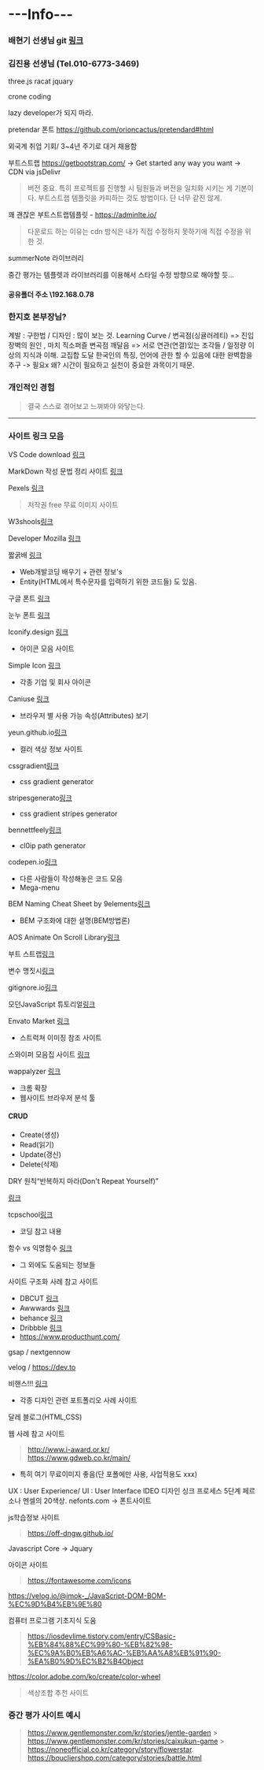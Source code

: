 # **---Info---**

### 배현기 선생님 git [링크](https://github.com/baehyunki/dw_data2/tree/master)

### 김진용 선생님 (Tel.010-6773-3469)

three.js racat jquary

crone coding

lazy developer가 되지 마라.

pretendar 폰트
https://github.com/orioncactus/pretendard#html

외국계 취업 기회/ 3~4년 주기로 대거 채용함

부트스트랩 https://getbootstrap.com/ -> Get started any way you want -> CDN via jsDelivr

> 버전 중요. 특히 프로젝트를 진행할 시 팀원들과 버전을 일치화 시키는 게 기본이다.
> 부트스트랩 템플릿을 카피하는 것도 방법이다. 단 너무 같진 않게.

꽤 괜찮은 부트스트랩템플릿 - https://adminlte.io/

> 다운로드 하는 이유는 cdn 방식은 내가 직접 수정하지 못하기에 직접 수정을 위한 것.

summerNote 라이브러리

중간 평가는 템플렛과 라이브러리를 이용해서 스타일 수정 방향으로 해야할 듯...

#### 공유폴더 주소 \\192.168.0.78

### 한지호 본부장님?

계발 : 구한법 / 디자인 : 많이 보는 것.
Learning Curve / 변곡점(싱귤러레티) => 진입장벽의 원인 , 마치 직소퍼즐
변곡점 깨달음 => 서로 연관(연결)있는 조각들 / 일정량 이상의 지식과 이해. 교집합 도달
한국인의 특징, 언어에 관한 할 수 있음에 대한 완벽함을 추구 -> 필요x 왜? 시간이 필요하고 실천이 중요한 과목이기 때문.

### 개인적인 경험

> 결국 스스로 겪어보고 느껴봐야 와닿는다.

---

### 사이트 링크 모음

VS Code download [링크](https://code.visualstudio.com/download)

MarkDown 작성 문법 정리 사이트 [링크](https://inpa.tistory.com/entry/MarkDown-%F0%9F%93%9A-%EB%A7%88%ED%81%AC%EB%8B%A4%EC%9A%B4-%EB%AC%B8%EB%B2%95-%F0%9F%92%AF-%EC%A0%95%EB%A6%AC#%EB%A7%88%ED%81%AC%EB%8B%A4%EC%9A%B4_markdown_%EC%9D%B4%EB%9E%80)

Pexels [링크](https://www.pexels.com/ko-kr/)

> 저작권 free 무료 이미지 사이트

W3shools[링크](https://www.w3schools.com/)

Developer Mozilla [링크](https://developer.mozilla.org/ko/)

짧굵배 [링크](https://dinfree.com/)

- Web개발코딩 배우기 + 관련 정보's
- Entity(HTML에서 특수문자를 입력하기 위한 코드들) 도 있음.

구글 폰트 [링크](https://fonts.google.com/)

눈누 폰트 [링크](https://noonnu.cc/)

Iconify.design [링크](https://iconify.design/)

- 아이콘 모음 사이트

Simple Icon [링크](https://simpleicons.org/)

- 각종 기업 및 회사 아이콘

Caniuse [링크](https://caniuse.com/)

- 브라우저 별 사용 가능 속성(Attributes) 보기

yeun.github.io[링크](https://yeun.github.io/open-color/)

- 컬러 색상 정보 사이트

cssgradient[링크](https://cssgradient.io/)

- css gradient generator

stripesgenerato[링크](https://stripesgenerator.com/)

- css gradient stripes generator

bennettfeely[링크](https://bennettfeely.com/clippy/)

- cl0ip path generator

codepen.io[링크](codepen.io)

- 다른 사람들이 작성해놓은 코드 모음
- Mega-menu

BEM Naming Cheat Sheet by 9elements[링크](https://-bem-cheat-sheet.9elements.com/)

- BEM 구조화에 대한 설명(BEM방법론)

AOS Animate On Scroll Library[링크](https://michalsnik.github.io/aos/)

부트 스트랩[링크](https://michalsnik.github.io/aos/)

변수 명짓시[링크](https://www.curioustore.com/#!/)

gitignore.io[링크](https://www.toptal.com/developers/gitignore)

모던JavaScript 튜토리얼[링크](https://ko.javascript.info/)

Envato Market [링크](https://elements.envato.com/?utm_source=redrct&utm_medium=clkr)

- 스트럭쳐 이미징 참조 사이트

스와이퍼 모음집 사이트 [링크](https://swiperjs.com/)

wappalyzer [링크](https://chrome.google.com/webstore/detail/wappalyzer-technology-pro/gppongmhjkpfnbhagpmjfkannfbllamg)

- 크롬 확장
- 웹사이트 브라우저 분석 툴

#### CRUD

- Create(생성)
- Read(읽기)
- Update(갱신)
- Delete(삭제)

DRY 원칙“반복하지 마라(Don't Repeat Yourself)”

[링크](https://happygrammer.github.io/guide/code-design/)

tcpschool[링크](http://www.tcpschool.com/)

- 코딩 참고 내용

함수 vs 익명함수 [링크](https://dev-note-97.tistory.com/273)

- 그 외에도 도움되는 정보들

사이트 구조화 사례 참고 사이트

- DBCUT [링크](https://www.dbcut.com/)
- Awwwards [링크](https://www.awwwards.com/)
- behance [링크](https://www.behance.net/)
- Dribbble [링크](https://dribbble.com/)
- https://www.producthunt.com/

gsap / nextgennow

velog / https://dev.to

비핸스!!! [링크](https://www.behance.net/)

- 각종 디자인 관련 포트폴리오 사례 사이트

달레 블로그(HTML,CSS)

웹 사례 참고 사이트

> http://www.i-award.or.kr/  
> https://www.gdweb.co.kr/main/

- 특히 여기 무료이미지 좋음(단 포폴에만 사용, 사업적용도 xxx)

UX : User Experience/ UI : User Interface
IDEO 디자인 싱크 프로세스 5단계
페르소나
멘셀의 20색상.
nefonts.com -> 폰트사이트

js학습정보 사이트

> https://off-dngw.github.io/

Javascript Core -> Jquary

아이콘 사이트

> https://fontawesome.com/icons

https://velog.io/@imok-_/JavaScript-DOM-BOM-%EC%9D%B4%EB%9E%80

컴퓨터 프로그램 기초지식 도움

> https://iosdevlime.tistory.com/entry/CSBasic-%EB%84%88%EC%99%80-%EB%82%98-%EC%9A%B0%EB%A6%AC-%EB%AA%A8%EB%91%90-%EA%B0%9D%EC%B2%B4Object

https://color.adobe.com/ko/create/color-wheel

> 색상조합 추천 사이트

### 중간 평가 사이트 예시

> https://www.gentlemonster.com/kr/stories/jentle-garden > https://www.gentlemonster.com/kr/stories/caixukun-game > https://noneofficial.co.kr/category/story/flowerstar.
> https://boucliershop.com/category/stories/battle.html
